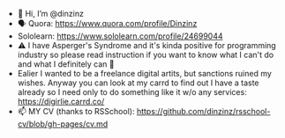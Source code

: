 - 👋 Hi, I’m @dinzinz
- 🗣️ Quora: https://www.quora.com/profile/Dinzinz
- Sololearn: https://www.sololearn.com/profile/24699044
- ⚠️ I have Asperger's Syndrome and it's kinda positive for programming industry so please read instruction if you want to know what I can't do and what I definitely can 🤔
- Ealier I wanted to be a freelance digital artits, but sanctions ruined my wishes. Anyway you can look at my carrd to find out I have a taste already so I need only to do something like it w/o any services: https://digirlie.carrd.co/ 
- 📫 MY CV (thanks to RSSchool): https://github.com/dinzinz/rsschool-cv/blob/gh-pages/cv.md
